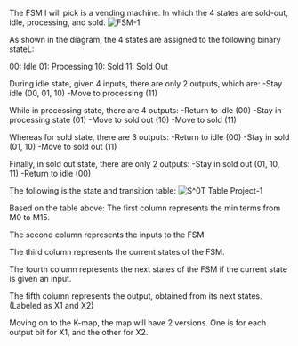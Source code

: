 The FSM I will pick is a vending machine. In which the 4 states are sold-out, idle, processing, and sold.
![FSM-1](https://user-images.githubusercontent.com/114371901/210545894-aaffd16e-88a7-4982-bece-36d3149981f1.jpg)

As shown in the diagram, the 4 states are assigned to the following binary stateL:

00: Idle
01: Processing
10: Sold
11: Sold Out

During idle state, given 4 inputs, there are only 2 outputs, which are:
-Stay idle (00, 01, 10)
-Move to processing (11)

While in processing state, there are 4 outputs:
-Return to idle (00)
-Stay in processing state (01)
-Move to sold out (10)
-Move to sold (11)

Whereas for sold state, there are 3 outputs:
-Return to idle (00)
-Stay in sold (01, 10)
-Move to sold out (11)

Finally, in sold out state, there are only 2 outputs:
-Stay in sold out (01, 10, 11)
-Return to idle (00)

The following is the state and transition table:
![S^0T Table Project-1](https://user-images.githubusercontent.com/114371901/210557218-a39335d1-4dbc-4a1e-8bd3-814b6aedaf17.jpg)

Based on the table above:
The first column represents the min terms from M0 to M15.

The second column represents the inputs to the FSM.

The third column represents the current states of the FSM.

The fourth column represents the next states of the FSM if the current state is given an input.

The fifth column represents the output, obtained from its next states. (Labeled as X1 and X2)

Moving on to the K-map, the map will have 2 versions. One is for each output bit for X1, and the other for X2.
